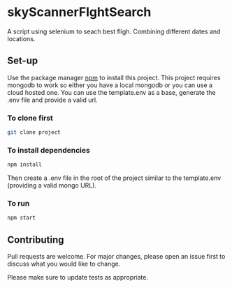 # skyScannerFlghtSearch
A script using selenium to seach best fligh. Combining different dates and locations.

## Set-up

Use the package manager [npm](https://docs.npmjs.com/cli/install) to install this project.
This project requires mongodb to work so either you have a local mongodb or you can use a cloud hosted one. You can use the template.env as a base, generate the .env file and provide a valid url. 

### To clone first

```bash
git clone project
```

### To install dependencies

```bash
npm install
```

Then create a .env file in the root of the project similar to the template.env (providing a valid mongo URL).

### To run
```bash
npm start
```

## Contributing
Pull requests are welcome. For major changes, please open an issue first to discuss what you would like to change.

Please make sure to update tests as appropriate.